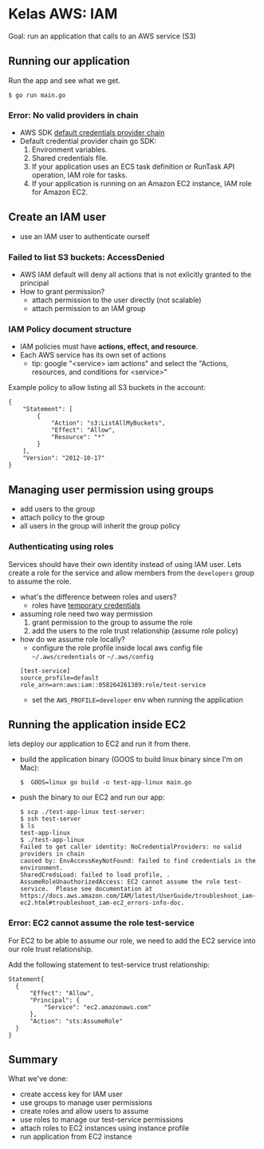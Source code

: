 # Kelas AWS: IAM

Goal: run an application that calls to an AWS service (S3)

## Running our application

Run the app and see what we get.

```
$ go run main.go
```

### Error: No valid providers in chain

- AWS SDK [default credentials provider chain](https://docs.aws.amazon.com/sdkref/latest/guide/standardized-credentials.html#credentialProviderChain)
- Default credential provider chain go SDK:
  1. Environment variables.
  1. Shared credentials file.
  1. If your application uses an ECS task definition or RunTask API operation, IAM role for tasks.
  1. If your application is running on an Amazon EC2 instance, IAM role for Amazon EC2.

## Create an IAM user

- use an IAM user to authenticate ourself
  
### Failed to list S3 buckets: AccessDenied

- AWS IAM default will deny all actions that is not exlicitly granted to the principal
- How to grant permission?
  - attach permission to the user directly (not scalable)
  - attach permission to an IAM group

### IAM Policy document structure

- IAM policies must have **actions, effect, and resource**.
- Each AWS service has its own set of actions
  * tip: google "\<service> iam actions" and select the "Actions, resources, and conditions for \<service>"

Example policy to allow listing all S3 buckets in the account:
```
{
    "Statement": [
        {
            "Action": "s3:ListAllMyBuckets",
            "Effect": "Allow",
            "Resource": "*"
        }
    ],
    "Version": "2012-10-17"
}
```

## Managing user permission using groups

- add users to the group
- attach policy to the group
- all users in the group will inherit the group policy

### Authenticating using roles

Services should have their own identity instead of using IAM user. Lets create a role for the service and allow members from the `developers` group to assume the role.

- what's the difference between roles and users?
  * roles have [temporary credentials](https://docs.aws.amazon.com/IAM/latest/UserGuide/id_credentials_temp.html)
- assuming role need two way permission
  1. grant permission to the group to assume the role
  1. add the users to the role trust relationship (assume role policy)
- how do we assume role locally?
  * configure the role profile inside local aws config file `~/.aws/credentials` or `~/.aws/config`
  ```
  [test-service]
  source_profile=default
  role_arn=arn:aws:iam::058264261389:role/test-service
  ```
  * set the `AWS_PROFILE=developer` env when running the application

## Running the application inside EC2

lets deploy our application to EC2 and run it from there.

- build the application binary (GOOS to build linux binary since I'm on Mac):
  ```
  $  GOOS=linux go build -o test-app-linux main.go
  ```
- push the binary to our EC2 and run our app:
  ```
  $ scp ./test-app-linux test-server:
  $ ssh test-server
  $ ls
  test-app-linux
  $ ./test-app-linux
  Failed to get caller identity: NoCredentialProviders: no valid providers in chain
  caused by: EnvAccessKeyNotFound: failed to find credentials in the environment.
  SharedCredsLoad: failed to load profile, .
  AssumeRoleUnauthorizedAccess: EC2 cannot assume the role test-service.  Please see documentation at https://docs.aws.amazon.com/IAM/latest/UserGuide/troubleshoot_iam-ec2.html#troubleshoot_iam-ec2_errors-info-doc.
  ```

### Error: EC2 cannot assume the role test-service

For EC2 to be able to assume our role, we need to add the EC2 service into our role trust relationship.

Add the following statement to test-service trust relationship:
```
Statement{
  {
      "Effect": "Allow",
      "Principal": {
          "Service": "ec2.amazonaws.com"
      },
      "Action": "sts:AssumeRole"
  }
}
```

## Summary

What we've done:

- create access key for IAM user
- use groups to manage user permissions
- create roles and allow users to assume
- use roles to manage our test-service permissions
- attach roles to EC2 instances using instance profile
- run application from EC2 instance
